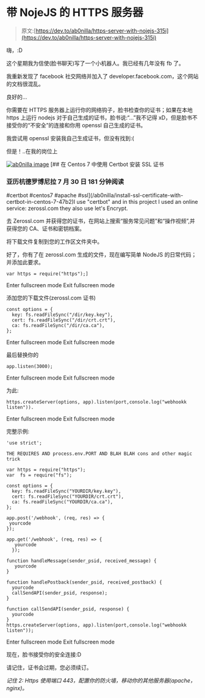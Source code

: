 # 带 NojeJS 的 HTTPS 服务器

> 原文:[https://dev.to/ab0nilla/https-server-with-nojejs-315i](https://dev.to/ab0nilla/https-server-with-nojejs-315i)

嗨，:D

这个星期我为信使(脸书聊天)写了一个小机器人。我已经有几年没有 fb 了。

我重新发现了 facebook 社交网络并加入了 developer.facebook.com，这个网站的文档很混乱。

良好的...

你需要在 HTTPS 服务器上运行你的网络钩子，脸书检查你的证书；如果在本地 https 上运行 nodejs 对于自己生成的证书，脸书说:“…”我不记得 xD，但是脸书不接受你的“不安全”的连接和你用 openssl 自己生成的证书。

我尝试用 openssl 安装我自己生成证书，但没有找到:(

但是！..在我的岗位上

[![ab0nilla image](../Images/f8acdfbb4ce360ac2e0873832defd126.png)](/ab0nilla) [## 在 Centos 7 中使用 Certbot 安装 SSL 证书

### 亚历杭德罗博尼拉 7 月 30 日 181 分钟阅读

#certbot #centos7 #apache #ssl](/ab0nilla/install-ssl-certificate-with-certbot-in-centos-7-47b2)I use "certbot" and in this project I used an online service: zerossl.com they also use let's Encrypt.

去 Zerossl.com 并获得您的证书，在网站上搜索“服务常见问题”和“操作视频”,并获得您的 CA、证书和密钥档案。

将下载文件复制到您的工作区文件夹中。

好了，你有了在 zerossl.com 生成的文件，现在编写简单 NodeJS 的日常代码；并添加此要求。

```
var https = require("https");] 
```

Enter fullscreen mode Exit fullscreen mode

添加您的下载文件(zerossl.com 证书)

```
const options = {
  key: fs.readFileSync("/dir/key.key"),
  cert: fs.readFileSync("/dir/crt.crt"),
  ca: fs.readFileSync("/dir/ca.ca"),
}; 
```

Enter fullscreen mode Exit fullscreen mode

最后替换你的

```
app.listen(3000); 
```

Enter fullscreen mode Exit fullscreen mode

为此:

```
https.createServer(options, app).listen(port,console.log("webhookk listen")). 
```

Enter fullscreen mode Exit fullscreen mode

完整示例:

```
'use strict';

THE REQUIRES AND process.env.PORT AND BLAH BLAH cons and other magic trick

var https = require("https");
var  fs = require("fs");

const options = {
  key: fs.readFileSync("YOURDIR/key.key"),
  cert: fs.readFileSync("YOURDIR/crt.crt"),
  ca: fs.readFileSync("YOURDIR/ca.ca"),
};

app.post('/webhook', (req, res) => {  
 yourcode
});

app.get('/webhook', (req, res) => {
   yourcode
  });

function handleMessage(sender_psid, received_message) {
   yourcode
}

function handlePostback(sender_psid, received_postback) {
  yourcode
  callSendAPI(sender_psid, response);
}

function callSendAPI(sender_psid, response) {
  yourcode
}
https.createServer(options, app).listen(port,console.log("webhookk listen")); 
```

Enter fullscreen mode Exit fullscreen mode

现在，脸书接受你的安全连接:D

请记住，证书会过期，您必须续订。

*记住 2: Https 使用端口 443，配置你的防火墙，移动你的其他服务器(apache，nginx)。*